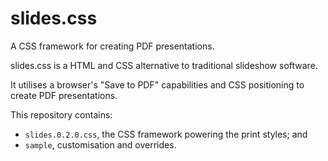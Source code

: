 # slides.css

A CSS framework for creating PDF presentations.

slides.css is a HTML and CSS alternative to traditional slideshow software.

It utilises a browser's "Save to PDF" capabilities and CSS positioning to create
PDF presentations.

This repository contains:

- `slides.0.2.0.css`, the CSS framework powering the print styles; and
- `sample`, customisation and overrides.
